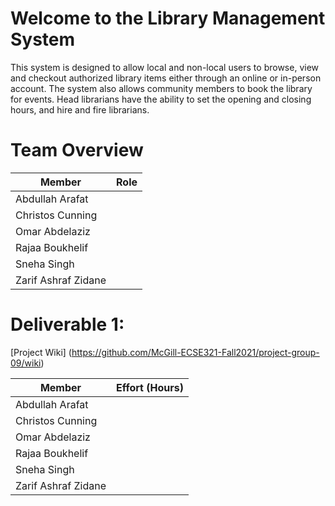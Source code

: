 # Welcome to the Library Management System
This system is designed to allow local and non-local users to browse, view and checkout authorized library items either through an online or in-person account. The system also allows community members to book the library for events. Head librarians have the ability to set the opening and closing hours, and hire and fire librarians. 


# Team Overview 
| Member        | Role |
|---------------|------|
|Abdullah Arafat|      |
|Christos Cunning | |
|Omar Abdelaziz |  | 
|Rajaa Boukhelif| |
|Sneha Singh| | 
|Zarif Ashraf Zidane| |


# Deliverable 1: 
[Project Wiki] (https://github.com/McGill-ECSE321-Fall2021/project-group-09/wiki)

| Member        | Effort (Hours) |
|---------------|------|
|Abdullah Arafat|      |
|Christos Cunning | |
|Omar Abdelaziz |  | 
|Rajaa Boukhelif| |
|Sneha Singh| | 
|Zarif Ashraf Zidane| |
